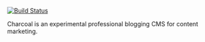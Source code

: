 [![Build Status](https://travis-ci.org/egoholic/charcoal.svg?branch=master)](https://travis-ci.org/egoholic/charcoal)

Charcoal is an experimental professional blogging CMS for content marketing.